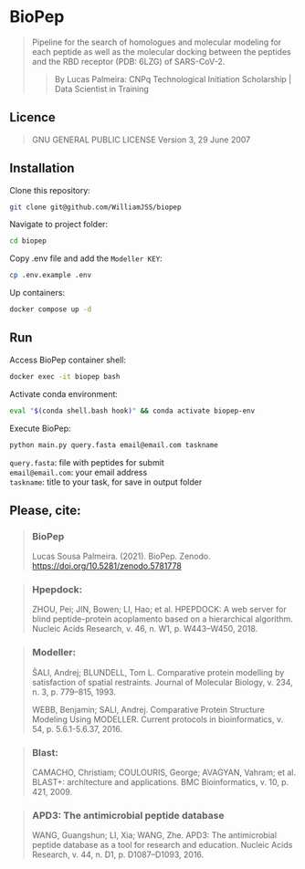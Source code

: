 # BioPep

> Pipeline for the search of homologues and molecular modeling for each peptide as well as the molecular docking between the peptides and the RBD receptor (PDB: 6LZG) of SARS-CoV-2.
>> By Lucas Palmeira: CNPq Technological Initiation Scholarship | Data Scientist in Training

## Licence
> GNU GENERAL PUBLIC LICENSE Version 3, 29 June 2007

## Installation

Clone this repository:
```bash
git clone git@github.com/WilliamJSS/biopep
```

Navigate to project folder:
```bash
cd biopep
```

Copy .env file and add the `Modeller KEY`:
```bash
cp .env.example .env
```

Up containers:
```bash
docker compose up -d
```

## Run

Access BioPep container shell:
```bash
docker exec -it biopep bash
```

Activate conda environment:
```bash
eval "$(conda shell.bash hook)" && conda activate biopep-env
```

Execute BioPep:
```bash
python main.py query.fasta email@email.com taskname
```

`query.fasta`: file with peptides for submit <br>
`email@email.com`: your email address <br>
`taskname`: title to your task, for save in output folder

## Please, cite:
> ### BioPep
> Lucas Sousa Palmeira. (2021). BioPep. Zenodo. https://doi.org/10.5281/zenodo.5781778

> ### Hpepdock:
> ZHOU, Pei; JIN, Bowen; LI, Hao; et al. HPEPDOCK: A web server for blind peptide-protein acoplamento based on a hierarchical algorithm. Nucleic Acids Research, v. 46, n. W1, p. W443–W450, 2018.

> ### Modeller:
> ŠALI, Andrej; BLUNDELL, Tom L. Comparative protein modelling by satisfaction of spatial restraints. Journal of Molecular Biology, v. 234, n. 3, p. 779–815, 1993.
> 
> WEBB, Benjamin; SALI, Andrej. Comparative Protein Structure Modeling Using MODELLER. Current protocols in bioinformatics, v. 54, p. 5.6.1-5.6.37, 2016.

> ### Blast:
> CAMACHO, Christiam; COULOURIS, George; AVAGYAN, Vahram; et al. BLAST+: architecture and applications. BMC Bioinformatics, v. 10, p. 421, 2009.

> ### APD3: The antimicrobial peptide database
> WANG, Guangshun; LI, Xia; WANG, Zhe. APD3: The antimicrobial peptide database as a tool for research and education. Nucleic Acids Research, v. 44, n. D1, p. D1087–D1093, 2016.
